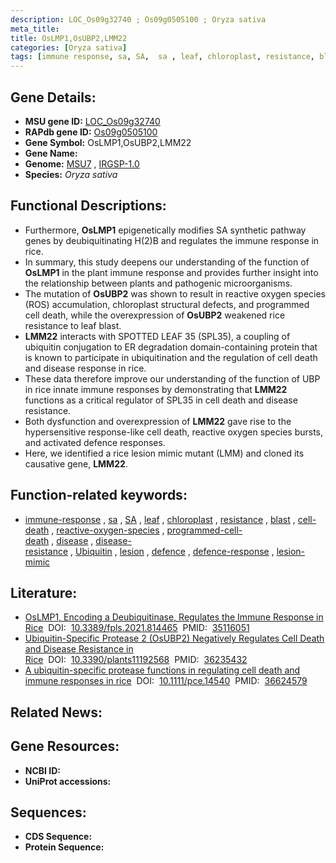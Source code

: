 ```yaml
---
description: LOC_Os09g32740 ; Os09g0505100 ; Oryza sativa
meta_title:
title: OsLMP1,OsUBP2,LMM22
categories: [Oryza sativa]
tags: [immune response, sa, SA,  sa , leaf, chloroplast, resistance, blast, cell death, reactive oxygen species, programmed cell death, disease, disease resistance, Ubiquitin, lesion, defence, defence response, lesion mimic]
---
```


## Gene Details:
- **MSU gene ID:** [LOC_Os09g32740](http://rice.uga.edu/cgi-bin/ORF_infopage.cgi?orf=LOC_Os09g32740)  
- **RAPdb gene ID:** [Os09g0505100](https://rapdb.dna.affrc.go.jp/locus/?name=Os09g0505100)  
- **Gene Symbol:** OsLMP1,OsUBP2,LMM22
- **Gene Name:**
- **Genome:**  [MSU7](http://rice.uga.edu/)&nbsp;,&nbsp;[IRGSP-1.0](https://rapdb.dna.affrc.go.jp/download/irgsp1.html)
- **Species:** *Oryza sativa*

## Functional Descriptions:
   - Furthermore, **OsLMP1** epigenetically modifies SA synthetic pathway genes by deubiquitinating H(2)B and regulates the immune response in rice.
   - In summary, this study deepens our understanding of the function of **OsLMP1** in the plant immune response and provides further insight into the relationship between plants and pathogenic microorganisms.
   - The mutation of **OsUBP2** was shown to result in reactive oxygen species (ROS) accumulation, chloroplast structural defects, and programmed cell death, while the overexpression of **OsUBP2** weakened rice resistance to leaf blast.
   - **LMM22** interacts with SPOTTED LEAF 35 (SPL35), a coupling of ubiquitin conjugation to ER degradation domain-containing protein that is known to participate in ubiquitination and the regulation of cell death and disease response in rice.
   - These data therefore improve our understanding of the function of UBP in rice innate immune responses by demonstrating that **LMM22** functions as a critical regulator of SPL35 in cell death and disease resistance.
   - Both dysfunction and overexpression of **LMM22** gave rise to the hypersensitive response-like cell death, reactive oxygen species bursts, and activated defence responses.
   - Here, we identified a rice lesion mimic mutant (LMM) and cloned its causative gene, **LMM22**.

## Function-related keywords:
   - [immune-response](/tags/immune-response/)&nbsp;,&nbsp;[sa](/tags/sa/)&nbsp;,&nbsp;[SA](/tags/SA/)&nbsp;,&nbsp;[leaf](/tags/leaf/)&nbsp;,&nbsp;[chloroplast](/tags/chloroplast/)&nbsp;,&nbsp;[resistance](/tags/resistance/)&nbsp;,&nbsp;[blast](/tags/blast/)&nbsp;,&nbsp;[cell-death](/tags/cell-death/)&nbsp;,&nbsp;[reactive-oxygen-species](/tags/reactive-oxygen-species/)&nbsp;,&nbsp;[programmed-cell-death](/tags/programmed-cell-death/)&nbsp;,&nbsp;[disease](/tags/disease/)&nbsp;,&nbsp;[disease-resistance](/tags/disease-resistance/)&nbsp;,&nbsp;[Ubiquitin](/tags/Ubiquitin/)&nbsp;,&nbsp;[lesion](/tags/lesion/)&nbsp;,&nbsp;[defence](/tags/defence/)&nbsp;,&nbsp;[defence-response](/tags/defence-response/)&nbsp;,&nbsp;[lesion-mimic](/tags/lesion-mimic/)

## Literature:
   - [OsLMP1, Encoding a Deubiquitinase, Regulates the Immune Response in Rice](https://www.doi.org/10.3389/fpls.2021.814465)&nbsp;&nbsp;DOI:&nbsp;&nbsp;[10.3389/fpls.2021.814465](https://www.doi.org/10.3389/fpls.2021.814465)&nbsp;&nbsp;PMID:&nbsp;&nbsp;[35116051](https://pubmed.ncbi.nlm.nih.gov/35116051/)
   - [Ubiquitin-Specific Protease 2 (OsUBP2) Negatively Regulates Cell Death and Disease Resistance in Rice](https://www.doi.org/10.3390/plants11192568)&nbsp;&nbsp;DOI:&nbsp;&nbsp;[10.3390/plants11192568](https://www.doi.org/10.3390/plants11192568)&nbsp;&nbsp;PMID:&nbsp;&nbsp;[36235432](https://pubmed.ncbi.nlm.nih.gov/36235432/)
   - [A ubiquitin-specific protease functions in regulating cell death and immune responses in rice](https://www.doi.org/10.1111/pce.14540)&nbsp;&nbsp;DOI:&nbsp;&nbsp;[10.1111/pce.14540](https://www.doi.org/10.1111/pce.14540)&nbsp;&nbsp;PMID:&nbsp;&nbsp;[36624579](https://pubmed.ncbi.nlm.nih.gov/36624579/)

## Related News:

## Gene Resources:
- **NCBI ID:**  []()
- **UniProt accessions:** [](https://www.uniprot.org/uniprotkb//entry)

## Sequences:
- **CDS Sequence:**
- **Protein Sequence:**
